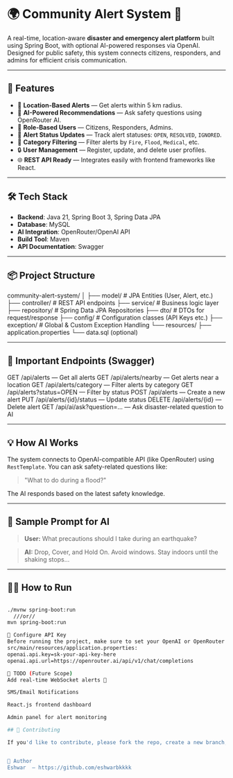 # 🌍 Community Alert System 🔔

A real-time, location-aware **disaster and emergency alert platform** built using Spring Boot, with optional AI-powered 
responses via OpenAI. Designed for public safety, this system connects citizens, responders, and admins for efficient 
crisis communication.

---

## 🚀 Features

- 📌 **Location-Based Alerts** — Get alerts within 5 km radius.
- 🧠 **AI-Powered Recommendations** — Ask safety questions using OpenRouter AI.
- 👤 **Role-Based Users** — Citizens, Responders, Admins.
- 🔄 **Alert Status Updates** — Track alert statuses: `OPEN`, `RESOLVED`, `IGNORED`.
- 📂 **Category Filtering** — Filter alerts by `Fire`, `Flood`, `Medical`, etc.
- 🔒 **User Management** — Register, update, and delete user profiles.
- 🌐 **REST API Ready** — Integrates easily with frontend frameworks like React.

---

## 🛠️ Tech Stack

- **Backend**: Java 21, Spring Boot 3, Spring Data JPA
- **Database**: MySQL
- **AI Integration**: OpenRouter/OpenAI API
- **Build Tool**: Maven
- **API Documentation**: Swagger 

---

## 📦 Project Structure


community-alert-system/
│
├── model/ # JPA Entities (User, Alert, etc.)
├── controller/ # REST API endpoints
├── service/ # Business logic layer
├── repository/ # Spring Data JPA Repositories
├── dto/ # DTOs for request/response
├── config/ # Configuration classes (API Keys etc.)
├── exception/ # Global & Custom Exception Handling
└── resources/
├── application.properties
└── data.sql (optional)

---

## 🔗 Important Endpoints (Swagger)
GET /api/alerts — Get all alerts
GET /api/alerts/nearby — Get alerts near a location
GET /api/alerts/category — Filter alerts by category
GET /api/alerts?status=OPEN — Filter by status
POST /api/alerts — Create a new alert
PUT /api/alerts/{id}/status — Update status
DELETE /api/alerts/{id} — Delete alert
GET /api/ai/ask?question=... — Ask disaster-related question to AI


---

## 💡 How AI Works

The system connects to OpenAI-compatible API (like OpenRouter) using `RestTemplate`. You can ask safety-related questions like:
> "What to do during a flood?"

The AI responds based on the latest safety knowledge.

---

## 🧪 Sample Prompt for AI

> **User:** What precautions should I take during an earthquake?

> **AI:** Drop, Cover, and Hold On. Avoid windows. Stay indoors until the shaking stops...

---



## 👨‍💻 How to Run

```bash

./mvnw spring-boot:run 
  ///or//
mvn spring-boot:run

🔑 Configure API Key
Before running the project, make sure to set your OpenAI or OpenRouter API key in 
src/main/resources/application.properties:
openai.api.key=sk-your-api-key-here
openai.api.url=https://openrouter.ai/api/v1/chat/completions

📌 TODO (Future Scope)
Add real-time WebSocket alerts 🔴

SMS/Email Notifications

React.js frontend dashboard

Admin panel for alert monitoring

## 👥 Contributing

If you'd like to contribute, please fork the repo, create a new branch, make your changes, and open a pull request. You can also request access as a collaborator.


📌 Author
Eshwar  – https://github.com/eshwarbkkkk

